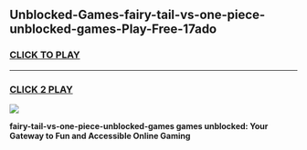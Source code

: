 
## Unblocked-Games-fairy-tail-vs-one-piece-unblocked-games-Play-Free-17ado
<h3>
<a href="https://premium76.site?title=fairy-tail-vs-one-piece-unblocked-games&ref=10A">CLICK TO PLAY</a></h3>
<hr>

<h3>
<a href="https://premium76.site?title=fairy-tail-vs-one-piece-unblocked-games&ref=10A">CLICK 2 PLAY</a>
  
</h3>

<a href="https://premium76.site?title=fairy-tail-vs-one-piece-unblocked-games&ref=10A"><img src="https://clearcache.store/games.png"></a>


**fairy-tail-vs-one-piece-unblocked-games games unblocked: Your Gateway to Fun and Accessible Online Gaming**
